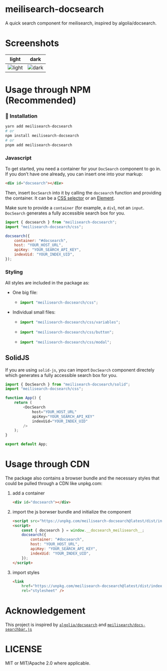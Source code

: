 # meilisearch-docsearch

A quick search component for meilisearch, inspired by algolia/docsearch.

# Screenshots

| light                                                                                              | dark                                                                                             |
| -------------------------------------------------------------------------------------------------- | ------------------------------------------------------------------------------------------------ |
| ![light](https://github.com/tauri-apps/meilisearch-docsearch/raw/dev/.github/screenshot-light.png) | ![dark](https://github.com/tauri-apps/meilisearch-docsearch/raw/dev/.github/screenshot-dark.png) |

# Usage through NPM (Recommended)

### 🚀 Installation

```sh
yarn add meilisearch-docsearch
# or
npm install meilisearch-docsearch
# or
pnpm add meilisearch-docsearch
```

### Javascript

To get started, you need a container for your `DocSearch` component to go in. If
you don’t have one already, you can insert one into your markup:

```html
<div id="docsearch"></div>
```

Then, insert `DocSearch` into it by calling the `docsearch` function and
providing the container. It can be a
[CSS selector](https://developer.mozilla.org/en-US/docs/web/css/css_selectors)
or an [Element](https://developer.mozilla.org/en-us/docs/web/api/htmlelement).

Make sure to provide a `container` (for example, a `div`), not an `input`.
`DocSearch` generates a fully accessible search box for you.

```js
import { docsearch } from "meilisearch-docsearch";
import "meilisearch-docsearch/css";

docsearch({
	container: "#docsearch",
	host: "YOUR_HOST_URL",
	apiKey: "YOUR_SEARCH_API_KEY",
	indexUid: "YOUR_INDEX_UID",
});
```

### Styling

All styles are included in the package as:

-   One big file:
    -   ```js
        import "meilisearch-docsearch/css";
        ```
-   Individual small files:
    -   ```js
        import "meilisearch-docsearch/css/variables";
        ```
    -   ```js
        import "meilisearch-docsearch/css/button";
        ```
    -   ```js
        import "meilisearch-docsearch/css/modal";
        ```

## SolidJS

If you are using `solid-js`, you can import `DocSearch` component directely
which generates a fully accessible search box for you.

```js
import { DocSearch } from "meilisearch-docsearch/solid";
import "meilisearch-docsearch/css";

function App() {
	return (
		<DocSearch
			host="YOUR_HOST_URL"
			apiKey="YOUR_SEARCH_API_KEY"
			indexUid="YOUR_INDEX_UID"
		/>
	);
}

export default App;
```

# Usage through CDN

The package also contains a browser bundle and the necessary styles that could
be pulled through a CDN like unpkg.com:

1. add a container

    ```html
    <div id="docsearch"></div>
    ```

2. import the js borwser bundle and initialize the component

    ```html
    <script src="https://unpkg.com/meilisearch-docsearch@latest/dist/index.global.js"></script>
    <script>
    	const { docsearch } = window.__docsearch_meilisearch__;
    	docsearch({
    		container: "#docsearch",
    		host: "YOUR_HOST_URL",
    		apiKey: "YOUR_SEARCH_API_KEY",
    		indexUid: "YOUR_INDEX_UID",
    	});
    </script>
    ```

3. import styles

    ```html
    <link
    	href="https://unpkg.com/meilisearch-docsearch@latest/dist/index.css"
    	rel="stylesheet" />
    ```

# Acknowledgement

This project is inspired by
[`algolia/docsearch`](https://github.com/algolia/docsearch/) and
[`meilisearch/docs-searchbar.js`](https://github.com/meilisearch/docs-searchbar.js/)

# LICENSE

MIT or MIT/Apache 2.0 where applicable.
